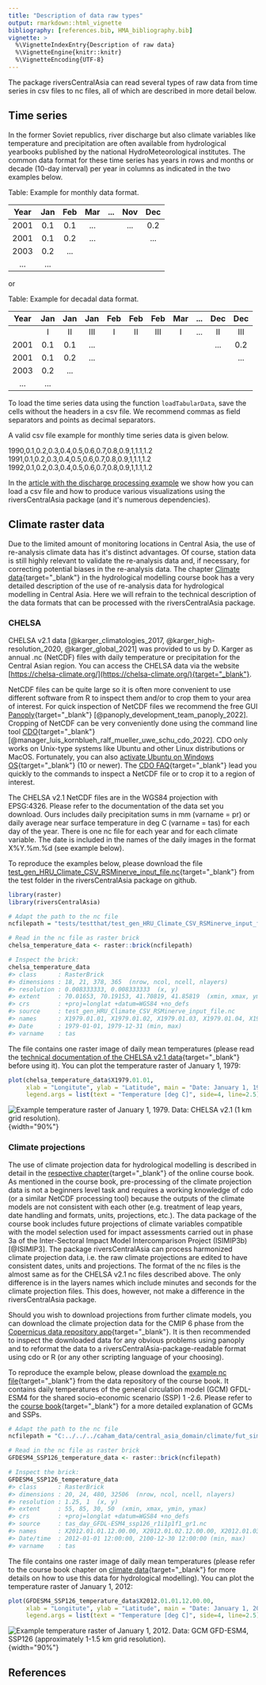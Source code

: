 ```yaml
---
title: "Description of data raw types"
output: rmarkdown::html_vignette
bibliography: [references.bib, HMA_bibliography.bib]
vignette: >
  %\VignetteIndexEntry{Description of raw data}
  %\VignetteEngine{knitr::knitr}
  %\VignetteEncoding{UTF-8}
---
```




The package riversCentralAsia can read several types of raw data from time series in csv files to nc files, all of which are described in more detail below. 



## Time series
In the former Soviet republics, river discharge but also climate variables like temperature and precipitation are often available from hydrological yearbooks published by the national HydroMeteorological institutes. The common data format for these time series has years in rows and months or decade (10-day interval) per year in columns as indicated in the two examples below. 


Table: Example for monthly data format.

|   Year   |   Jan   |   Feb   |   Mar   |   ...   |   Nov   |   Dec   |
|:--------:|:-------:|:-------:|:-------:|:-------:|:-------:|:-------:|
|   2001   |   0.1   |   0.1   |   ...   |         |   ...   |   0.2   |
|   2001   |   0.1   |   0.2   |   ...   |         |         |   ...   |
|   2003   |   0.2   |   ...   |         |         |         |         |
|   ...    |   ...   |         |         |         |         |         |
or    
   

Table: Example for decadal data format.

|  Year  |  Jan  |  Jan  |  Jan  |  Feb  |  Feb  |  Feb  |  Mar  |  ...  |  Dec  |  Dec  |
|:------:|:-----:|:-----:|:-----:|:-----:|:-----:|:-----:|:-----:|:-----:|:-----:|:-----:|
|        |   I   |  II   |  III  |   I   |  II   |  III  |   I   |  ...  |  II   |  III  |
|  2001  |  0.1  |  0.1  |  ...  |       |       |       |       |       |  ...  |  0.2  |
|  2001  |  0.1  |  0.2  |  ...  |       |       |       |       |       |       |  ...  |
|  2003  |  0.2  |  ...  |       |       |       |       |       |       |       |       |
|  ...   |  ...  |       |       |       |       |       |       |       |       |       |

   
To load the time series data using the function `loadTabularData`, save the cells without the headers in a csv file. We recommend commas as field separators and points as decimal separators.   

A valid csv file example for monthly time series data is given below.   
     
      
1990,0.1,0.2,0.3,0.4,0.5,0.6,0.7,0.8,0.9,1,1.1,1.2    
1991,0.1,0.2,0.3,0.4,0.5,0.6,0.7,0.8,0.9,1,1.1,1.2    
1992,0.1,0.2,0.3,0.4,0.5,0.6,0.7,0.8,0.9,1,1.1,1.2    
    
    
In the [article with the discharge processing example](https://hydrosolutions.github.io/riversCentralAsia/articles/01-discharge-processing-examples.html) we show how you can load a csv file and how to produce various visualizations using the riversCentralAsia package (and it's numerous dependencies).  

## Climate raster data
Due to the limited amount of monitoring locations in Central Asia, the use of re-analysis climate data has it's distinct advantages. Of course, station data is still highly relevant to validate the re-analysis data and, if necessary, for correcting potential biases in the re-analysis data. The chapter [Climate data](https://hydrosolutions.github.io/caham_book/climate_data.html){target="_blank"} in the hydrological modelling course book has a very detailed description of the use of re-analysis data for hydrological modelling in Central Asia. Here we will refrain to the technical description of the data formats that can be processed with the riversCentralAsia package. 

### CHELSA
CHELSA v2.1 data [@karger_climatologies_2017, @karger_high-resolution_2020, @karger_global_2021] was provided to us by D. Karger as annual .nc (NetCDF) files with daily temperature or precipitation for the Central Asian region. You can access the CHELSA data via the website [https://chelsa-climate.org/](https://chelsa-climate.org/){target="_blank"}. 

NetCDF files can be quite large so it is often more convenient to use different software from R to inspect them and/or to crop them to your area of interest. For quick inspection of NetCDF files we recommend the free GUI [Panoply](https://www.giss.nasa.gov/tools/panoply/){target="_blank"} [@panoply_development_team_panoply_2022]. Cropping of NetCDF can be very conveniently done using the command line tool [CDO](https://code.mpimet.mpg.de/projects/cdo){target="_blank"} [@manager_luis_kornblueh_ralf_mueller_uwe_schu_cdo_2022]. CDO only works on Unix-type systems like Ubuntu and other Linux distributions or MacOS. Fortunately, you can also [activate Ubuntu on Windows OS](https://ubuntu.com/tutorials/install-ubuntu-on-wsl2-on-windows-11-with-gui-support#1-overview){target="_blank"} (10 or newer). The [CDO FAQ](https://code.mpimet.mpg.de/projects/cdo/wiki/FAQ){target="_blank"} lead you quickly to the commands to inspect a NetCDF file or to crop it to a region of interest.   

The CHELSA v2.1 NetCDF files are in the WGS84 projection with EPSG:4326. Please refer to the documentation of the data set you download. Ours includes daily precipitation sums in mm (varname = pr) or daily average near surface temperature in deg C (varname = tas) for each day of the year. There is one nc file for each year and for each climate variable. The date is included in the names of the daily images in the format X%Y.%m.%d (see example below).  

To reproduce the examples below, please download the file [test_gen_HRU_Climate_CSV_RSMinerve_input_file.nc](https://github.com/hydrosolutions/riversCentralAsia/blob/master/tests/testthat/test_gen_HRU_Climate_CSV_RSMinerve_input_file.nc){target="_blank"} from the test folder in the riversCentralAsia package on github. 


```r
library(raster)
library(riversCentralAsia)

# Adapt the path to the nc file
ncfilepath = "tests/testthat/test_gen_HRU_Climate_CSV_RSMinerve_input_file.nc"

# Read in the nc file as raster brick
chelsa_temperature_data <- raster::brick(ncfilepath)

# Inspect the brick: 
chelsa_temperature_data
#> class      : RasterBrick 
#> dimensions : 18, 21, 378, 365  (nrow, ncol, ncell, nlayers)
#> resolution : 0.008333333, 0.008333333  (x, y)
#> extent     : 70.01653, 70.19153, 41.70819, 41.85819  (xmin, xmax, ymin, ymax)
#> crs        : +proj=longlat +datum=WGS84 +no_defs 
#> source     : test_gen_HRU_Climate_CSV_RSMinerve_input_file.nc 
#> names      : X1979.01.01, X1979.01.02, X1979.01.03, X1979.01.04, X1979.01.05, X1979.01.06, #> X1979.01.07, X1979.01.08, X1979.01.09, X1979.01.10, X1979.01.11, X1979.01.12, X1979.01.13, #> X1979.01.14, X1979.01.15, ... 
#> Date       : 1979-01-01, 1979-12-31 (min, max)
#> varname    : tas 
```

The file contains one raster image of daily mean temperatures (please read the [technical documentation of the CHELSA v2.1 data](https://chelsa-climate.org/){target="_blank"} before using it). You can plot the temperature raster of January 1, 1979:  


```r
plot(chelsa_temperature_data$X1979.01.01, 
     xlab = "Longitute", ylab = "Latitude", main = "Date: January 1, 1979",
     legend.args = list(text = "Temperature [deg C]", side=4, line=2.5))
```


![Example temperature raster of January 1, 1979. Data: CHELSA v2.1 (1 km grid resolution). ](CHELSA_tas_example.png){width="90%"}


### Climate projections
The use of climate projection data for hydrological modelling is described in detail in the [respective chapter](https://hydrosolutions.github.io/caham_book/climate_data.html#sec-climate-projections){target="_blank"} of the online course book. As mentioned in the course book, pre-processing of the climate projection data is not a beginners level task and requires a working knowledge of cdo (or a similar NetCDF processing tool) because the outputs of the climate models are not consistent with each other (e.g. treatment of leap years, date handling and formats, units, projections, etc.). The data package of the course book includes future projections of climate variables compatible with the model selection used for impact assessments carried out in phase 3a of the Inter-Sectoral Impact Model Intercomparison Project (ISIMIP3b) [@ISIMIP3]. The package riversCentralAsia can process harmonized climate projection data, i.e. the raw climate projections are edited to have consistent dates, units and projections. The format of the nc files is the almost same as for the CHELSA v2.1 nc files described above. The only difference is in the layers names which include minutes and seconds for the climate projection files. This does, however, not make a difference in the riversCentralAsia package.

Should you wish to download projections from further climate models, you can download the climate projection data for the CMIP 6 phase from the [Copernicus data repository app](https://cds.climate.copernicus.eu/cdsapp#!/dataset/projections-cmip6?tab=form){target="_blank"}. It is then recommended to inspect the downloaded data for any obvious problems using panoply and to reformat the data to a riversCentralAsia-package-readable format using cdo or R (or any other scripting language of your choosing). 

To reproduce the example below, please download the [example nc file](https://www.dropbox.com/s/aw3mwh0ysydgu9j/tas_day_GFDL-ESM4_ssp126_r1i1p1f1_gr1.nc?dl=0){target="_blank"} from the data repository of the course book. It contains daily temperatures of the general circulation model (GCM) GFDL-ESM4 for the shared socio-economic scenario (SSP) 1 -2.6. Please refer to the [course book](https://hydrosolutions.github.io/caham_book/climate_data.html#sec-climate-projections){target="_blank"} for a more detailed explanation of GCMs and SSPs. 


```r
# Adapt the path to the nc file
ncfilepath = "C:../../../caham_data/central_asia_domain/climate/fut_sim/tas_day_GFDL-ESM4_ssp126_r1i1p1f1_gr1.nc"

# Read in the nc file as raster brick
GFDESM4_SSP126_temperature_data <- raster::brick(ncfilepath)

# Inspect the brick: 
GFDESM4_SSP126_temperature_data
#> class      : RasterBrick 
#> dimensions : 20, 24, 480, 32506  (nrow, ncol, ncell, nlayers)
#> resolution : 1.25, 1  (x, y)
#> extent     : 55, 85, 30, 50  (xmin, xmax, ymin, ymax)
#> crs        : +proj=longlat +datum=WGS84 +no_defs 
#> source     : tas_day_GFDL-ESM4_ssp126_r1i1p1f1_gr1.nc 
#> names      : X2012.01.01.12.00.00, X2012.01.02.12.00.00, X2012.01.03.12.00.00, X2012.01.04.12.00.00, X2012.01.05.12.00.00, X2012.01.06.12.00.00, X2012.01.07.12.00.00, X2012.01.08.12.00.00, X2012.01.09.12.00.00, X2012.01.10.12.00.00, X2012.01.11.12.00.00, X2012.01.12.12.00.00, X2012.01.13.12.00.00, X2012.01.14.12.00.00, X2012.01.15.12.00.00, ... 
#> Date/time  : 2012-01-01 12:00:00, 2100-12-30 12:00:00 (min, max)
#> varname    : tas 
```

The file contains one raster image of daily mean temperatures (please refer to the course book chapter on [climate data](https://hydrosolutions.github.io/caham_book/climate_data.html){target="_blank"} for more details on how to use this data for hydrological modelling). You can plot the temperature raster of January 1, 2012:  


```r
plot(GFDESM4_SSP126_temperature_data$X2012.01.01.12.00.00, 
     xlab = "Longitute", ylab = "Latitude", main = "Date: January 1, 2012",
     legend.args = list(text = "Temperature [deg C]", side=4, line=2.5))
```

![Example temperature raster of January 1, 2012. Data: GCM GFD-ESM4, SSP126 (approximately 1-1.5 km grid resolution).](GCM_tas_example.png){width="90%"}



## References




